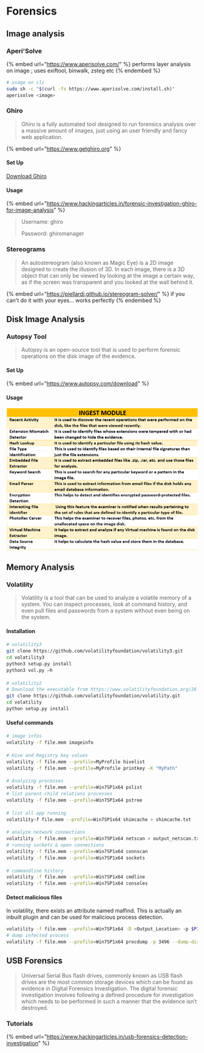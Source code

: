 # Forensics

## Image analysis

### Aperi'Solve

{% embed url="https://www.aperisolve.com/" %}
performs layer analysis on image ; uses exiftool, binwalk, zsteg etc
{% endembed %}

```bash
# usage on cli
sudo sh -c "$(curl -fs https://www.aperisolve.com/install.sh)"
aperisolve <image>
```

### Ghiro

> Ghiro is a fully automated tool designed to run forensics analysis over a massive amount of images, just using an user friendly and fancy web application.

{% embed url="https://www.getghiro.org" %}

#### Set Up

[Download Ghiro](https://www.getghiro.org/appliances/0.2.1/Ghiro\_Appliance\_0.2.1-1.zip)

#### Usage

{% embed url="https://www.hackingarticles.in/forensic-investigation-ghiro-for-image-analysis" %}

> Username: ghiro
>
> Password: ghiromanager

### Stereograms

> An autostereogram (also known as Magic Eye) is a 2D image designed to create the illusion of 3D. In each image, there is a 3D object that can only be viewed by looking at the image a certain way, as if the screen was transparent and you looked at the wall behind it.

{% embed url="https://piellardj.github.io/stereogram-solver/" %}
if you can't do it with your eyes... works perfectly
{% endembed %}

## Disk Image Analysis

### Autopsy Tool

> Autopsy is an open-source tool that is used to perform forensic operations on the disk image of the evidence.

#### Set Up

{% embed url="https://www.autopsy.com/download" %}

#### Usage

![](<../.gitbook/assets/image (148).png>)

## Memory Analysis

### Volatility

> Volatility is a tool that can be used to analyze a volatile memory of a system. You can inspect processes, look at command history, and even pull files and passwords from a system without even being on the system.

#### Installation

```bash
# volatility3
git clone https://github.com/volatilityfoundation/volatility3.git
cd volatility3
python3 setup.py install
python3 vol.py —h

# volatility2
# Download the executable from https://www.volatilityfoundation.org/26
git clone https://github.com/volatilityfoundation/volatility.git
cd volatility
python setup.py install
```

#### Useful commands

```bash
# image infos
volatility -f file.mem imageinfo

# Hive and Registry key values
volatility -f file.mem --profile=MyProfile hivelist
volatility -f file.mem --profile=MyProfile printkey -K "MyPath"

# Analyzing processes
volatility -f file.mem --profile=Win7SP1x64 pslist
# list parent-child relations processes
volatility -f file.mem --profile=Win7SP1x64 pstree

# list all app running
volatility-f file.mem --profile=Win7SP1x64 shimcache > shimcache.txt

# analyze network connections
volatility -f file.mem --profile=Win7SP1x64 netscan > output_netscan.txt
# running sockets & open connections
volatility -f file.mem --profile=Win7SP1x64 connscan
volatility -f file.mem --profile=Win7SP1x64 sockets

# commandline history
volatility -f file.mem --profile=Win7SP1x64 cmdline
volatility -f file.mem --profile=Win7SP1x64 consoles
```

#### Detect malicious files

In volatility, there exists an attribute named malfind. This is actually an inbuilt plugin and can be used for malicious process detection.

```bash
volatility -f file.mem --profile=Win7SP1x64 -D <Output_Location> -p $PID malfind
# dump infected process
volatility -f file.mem --profile=Win7SP1x64 procdump -p 3496 --dump-dir $dumpfolder
```

## USB Forensics

> Universal Serial Bus flash drives, commonly known as USB flash drives are the most common storage devices which can be found as evidence in Digital Forensics Investigation. The digital forensic investigation involves following a defined procedure for investigation which needs to be performed in such a manner that the evidence isn’t destroyed.

### Tutorials

{% embed url="https://www.hackingarticles.in/usb-forensics-detection-investigation" %}
